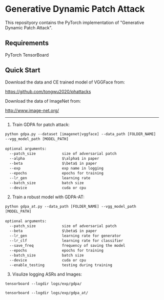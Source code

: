 # Generative Dynamic Patch Attack

This reposityory contains the PyTorch implementation of "Generative Dynamic Patch Attack".

[comment]: # (<img src="https://github.com/lxuniverse/gdpa/blob/main/pics/gdpa_arch.png" width="600" class="center">)

## Requirements
PyTorch 
TensorBoard

## Quick Start
Download the data and CE trained model of VGGFace from:

https://github.com/tongwu2020/phattacks

Download the data of ImageNet from:

http://www.image-net.org/ 

---

1. Train GDPA for patch attack:
```
python gdpa.py --dataset [imagenet|vggface] --data_path [FOLDER_NAME] --vgg_model_path [MODEL_PATH]

optional arguments:
  --patch_size            size of adversarial patch
  --alpha                 $\alpha$ in paper
  --beta                  $\beta$ in paper
  --exp                   exp name in logging
  --epochs                epochs for training
  --lr_gen                learning rate
  --batch_size            batch size
  --device                cuda or cpu
```
2. Train a robust model with GDPA-AT:
```
python gdpa_at.py --data_path [FOLDER_NAME] --vgg_model_path [MODEL_PATH] 

optional arguments:
  --patch_size            size of adversarial patch
  --beta                  $\beta$ in paper
  --lr_gen                learning rate for generator
  --lr_clf                learning rate for classifier
  --save_freq             frequency of saving the model
  --epochs                epochs for training
  --batch_size            batch size
  --device                cuda or cpu
  --enable_testing        testing during training
```
3. Visulize logging ASRs and Images:
```
tensorboard --logdir logs/exp/gdpa/
```
```
tensorboard --logdir logs/exp/gdpa_at/
```
